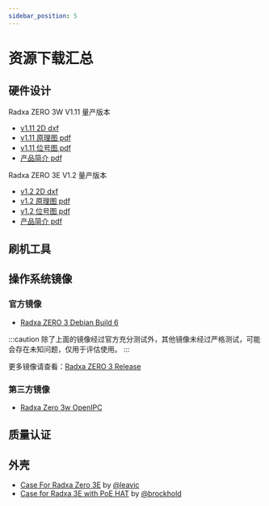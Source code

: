 ```yaml
---
sidebar_position: 5
---
```


# 资源下载汇总

## 硬件设计

<Tabs queryString="model">
<TabItem value="zero-3w" label="ZERO 3W">

Radxa ZERO 3W V1.11 量产版本

- [v1.11 2D dxf](https://dl.radxa.com/zero3/docs/hw/3w/radxa_zero_3w_2d_dxf.zip)
- [v1.11 原理图 pdf](https://dl.radxa.com/zero3/docs/hw/3w/radxa_zero_3w_v1110_schematic.pdf)
- [v1.11 位号图 pdf](https://dl.radxa.com/zero3/docs/hw/3w/radxa_zero_3w_v1110_smb.zip)
- [产品简介 pdf](https://dl.radxa.com/zero3/docs/hw/3w/radxa_zero_3w_product_brief_Revision_1.6.pdf)

</TabItem>

<TabItem value="zero-3e" label="ZERO 3E">

Radxa ZERO 3E V1.2 量产版本

- [v1.2 2D dxf](https://dl.radxa.com/zero3/docs/hw/3e/radxa_zero_3e_v1200_2d.zip)
- [v1.2 原理图 pdf](https://dl.radxa.com/zero3/docs/hw/3e/radxa_zero_3e_v1200_schematic.pdf)
- [v1.2 位号图 pdf](https://dl.radxa.com/zero3/docs/hw/3e/radxa_zero_3e_v1200_components_placement_map.zip)
- [产品简介 pdf](https://dl.radxa.com/zero3/docs/hw/3e/radxa_zero_3e_product_brief_rev1.2.pdf)

</TabItem>
</Tabs>

## 刷机工具

## 操作系统镜像

### 官方镜像

- [Radxa ZERO 3 Debian Build 6](https://github.com/radxa-build/radxa-zero3/releases/download/b6/radxa-zero3_debian_bullseye_xfce_b6.img.xz)

:::caution
除了上面的镜像经过官方充分测试外，其他镜像未经过严格测试，可能会存在未知问题，仅用于评估使用。
:::

更多镜像请查看：[Radxa ZERO 3 Release](https://github.com/radxa-build/radxa-zero3/releases/latest)

### 第三方镜像

- [Radxa Zero 3w OpenIPC](https://github.com/OpenIPC/sbc-groundstations/releases)

## 质量认证

## 外壳
- [Case For Radxa Zero 3E](https://www.printables.com/model/994372-case-for-radxa-zero-3e) by [@leavic](https://www.printables.com/@leavic)
- [Case for Radxa 3E with PoE HAT](https://www.printables.com/model/848702-case-for-radxa-3e-with-poe-hat) by [@brockhold](https://www.printables.com/@brockhold_268073)


